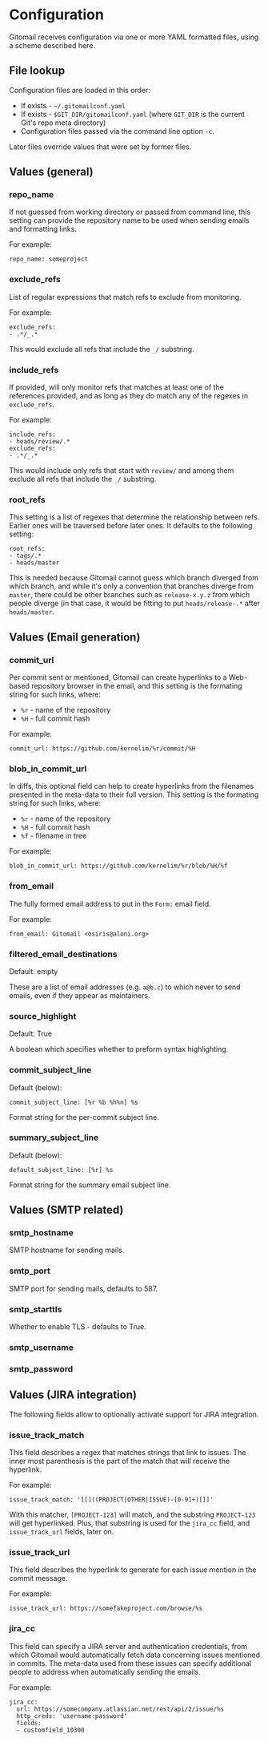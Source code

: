 # Configuration

Gitomail receives configuration via one or more YAML formatted files, using a scheme described here.

## File lookup

Configuration files are loaded in this order:

* If exists - `~/.gitomailconf.yaml`
* If exists - `$GIT_DIR/gitomailconf.yaml` (where `GIT_DIR` is the current Git's repo meta directory)
* Configuration files passed via the command line option `-c`.

Later files override values that were set by former files.

## Values (general)

### repo_name

If not guessed from working directory or passed from command line, this setting
can provide the repository name to be used when sending emails and formatting links.

For example:

```no-highlight
repo_name: someproject
```

### exclude_refs

List of regular expressions that match refs to exclude from monitoring.

For example:

```no-highlight
exclude_refs:
- .*/_.*
```

This would exclude all refs that include the `_/` substring.

### include_refs

If provided, will only monitor refs that matches at least one of the references
provided, and as long as they do match any of the regexes in `exclude_refs`.

For example:

```no-highlight
include_refs:
- heads/review/.*
exclude_refs:
- .*/_.*
```

This would include only refs that start with `review/` and among them
exclude all refs that include the `_/` substring.

### root_refs

This setting is a list of regexes that determine the relationship between refs.
Earlier ones will be traversed before later ones. It defaults to the following setting:

```no-highlight
root_refs:
- tags/.*
- heads/master
```

This is needed because Gitomail cannot guess which branch diverged from which branch,
and while it's only a convention that branches diverge from `master`, there could be
other branches such as `release-x.y.z` from which people diverge (in that case, it
would be fitting to put `heads/release-.*` after `heads/master`.

## Values (Email generation)

### commit_url

Per commit sent or mentioned, Gitomail can create hyperlinks to a Web-based repository
browser in the email, and this setting is the formating string for such links, where:

* `%r` - name of the repository
* `%H` - full commit hash

For example:

```no-highlight
commit_url: https://github.com/kernelim/%r/commit/%H
```

### blob_in_commit_url

In diffs, this optional field can help to create hyperlinks from the filenames presented
in the meta-data to their full version. This setting is the formating string for such links,
where:

* `%r` - name of the repository
* `%H` - full commit hash
* `%f` - filename in tree

For example:

```no-highlight
blob_in_commit_url: https://github.com/kernelim/%r/blob/%H/%f
```

### from_email

The fully formed email address to put in the `Form:` email field.

For example:

```no-highlight
from_email: Gitomail <osiris@aloni.org>
```

### filtered_email_destinations

Default: empty

These are a list of email addresses (e.g. `a@b.c`) to which never to send emails, even
if they appear as maintainers.

### source_highlight

Default: True

A boolean which specifies whether to preform syntax highlighting.

### commit_subject_line

Default (below):

```
commit_subject_line: [%r %b %h%n] %s
```

Format string for the per-commit subject line.


### summary_subject_line

Default (below):

```
default_subject_line: [%r] %s
```

Format string for the summary email subject line.

## Values (SMTP related)

### smtp_hostname

SMTP hostname for sending mails.

### smtp_port

SMTP port for sending mails, defaults to 587.

### smtp_starttls

Whether to enable TLS - defaults to True.

### smtp_username
### smtp_password

## Values (JIRA integration)

The following fields allow to optionally activate support for JIRA integration.

### issue_track_match

This field describes a regex that matches strings that link to issues. The inner
most parenthesis is the part of the match that will receive the hyperlink.

For example:

```no-highlight
issue_track_match: '[[]((PROJECT|OTHER|ISSUE)-[0-9]+)[]]'
```

With this matcher, `[PROJECT-123]` will match, and the substring `PROJECT-123`
will get hyperlinked. Plus, that substring is used for the `jira_cc` field,
and `issue_track_url` fields, later on.

### issue_track_url

This field describes the hyperlink to generate for each issue mention in the
commit message.

For example:

```no-highlight
issue_track_url: https://somefakeproject.com/browse/%s
```

### jira_cc

This field can specify a JIRA server and authentication credentials, from which
Gitomail would automatically fetch data concerning issues mentioned in commits. The
meta-data used from these issues can specify additional people to address when
automatically sending the emails.

For example:

```no-highlight
jira_cc:
  url: https://somecompany.atlassian.net/rest/api/2/issue/%s
  http_creds: 'username:password'
  fields:
  - customfield_10300
```
